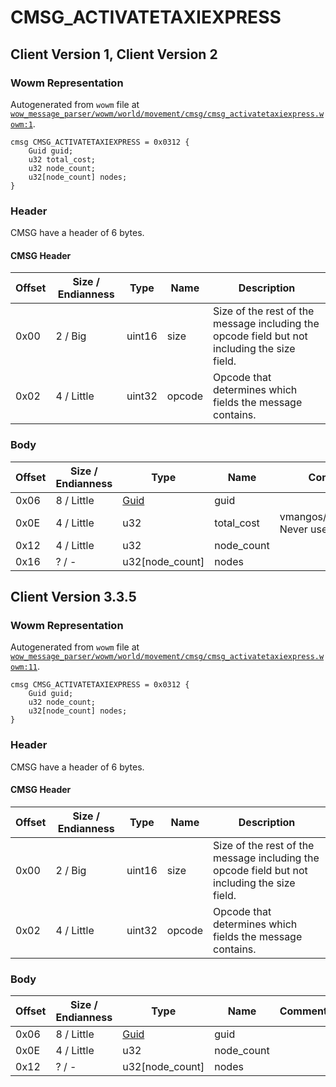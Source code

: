 # CMSG_ACTIVATETAXIEXPRESS

## Client Version 1, Client Version 2

### Wowm Representation

Autogenerated from `wowm` file at [`wow_message_parser/wowm/world/movement/cmsg/cmsg_activatetaxiexpress.wowm:1`](https://github.com/gtker/wow_messages/tree/main/wow_message_parser/wowm/world/movement/cmsg/cmsg_activatetaxiexpress.wowm#L1).
```rust,ignore
cmsg CMSG_ACTIVATETAXIEXPRESS = 0x0312 {
    Guid guid;
    u32 total_cost;
    u32 node_count;
    u32[node_count] nodes;
}
```
### Header

CMSG have a header of 6 bytes.

#### CMSG Header

| Offset | Size / Endianness | Type   | Name   | Description |
| ------ | ----------------- | ------ | ------ | ----------- |
| 0x00   | 2 / Big           | uint16 | size   | Size of the rest of the message including the opcode field but not including the size field.|
| 0x02   | 4 / Little        | uint32 | opcode | Opcode that determines which fields the message contains.|

### Body

| Offset | Size / Endianness | Type | Name | Comment |
| ------ | ----------------- | ---- | ---- | ------- |
| 0x06 | 8 / Little | [Guid](../types/packed-guid.md) | guid |  |
| 0x0E | 4 / Little | u32 | total_cost | vmangos/mangosone: Never used. |
| 0x12 | 4 / Little | u32 | node_count |  |
| 0x16 | ? / - | u32[node_count] | nodes |  |

## Client Version 3.3.5

### Wowm Representation

Autogenerated from `wowm` file at [`wow_message_parser/wowm/world/movement/cmsg/cmsg_activatetaxiexpress.wowm:11`](https://github.com/gtker/wow_messages/tree/main/wow_message_parser/wowm/world/movement/cmsg/cmsg_activatetaxiexpress.wowm#L11).
```rust,ignore
cmsg CMSG_ACTIVATETAXIEXPRESS = 0x0312 {
    Guid guid;
    u32 node_count;
    u32[node_count] nodes;
}
```
### Header

CMSG have a header of 6 bytes.

#### CMSG Header

| Offset | Size / Endianness | Type   | Name   | Description |
| ------ | ----------------- | ------ | ------ | ----------- |
| 0x00   | 2 / Big           | uint16 | size   | Size of the rest of the message including the opcode field but not including the size field.|
| 0x02   | 4 / Little        | uint32 | opcode | Opcode that determines which fields the message contains.|

### Body

| Offset | Size / Endianness | Type | Name | Comment |
| ------ | ----------------- | ---- | ---- | ------- |
| 0x06 | 8 / Little | [Guid](../types/packed-guid.md) | guid |  |
| 0x0E | 4 / Little | u32 | node_count |  |
| 0x12 | ? / - | u32[node_count] | nodes |  |

